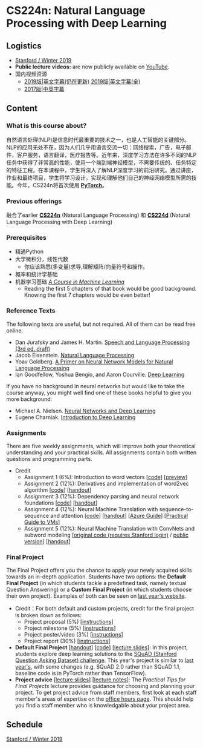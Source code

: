 # CS224n: Natural Language Processing with Deep Learning 

## Logistics

-   [Stanford / Winter 2019](<http://web.stanford.edu/class/cs224n/index.html>)
-   **Public lecture videos:** are now publicly available on [YouTube](https://www.youtube.com/playlist?list=PLoROMvodv4rOhcuXMZkNm7j3fVwBBY42z). 
-   国内视频资源
    -   [2019版|英文字幕(仍在更新)](<https://www.bilibili.com/video/av46166627>) [2019版|英文字幕(全)](<https://www.bilibili.com/video/av46065585/>)
    -   [2017版|中英字幕](<https://www.bilibili.com/video/av41393758?from=search&seid=8364266341314718606>)

## Content

### What is this course about?

自然语言处理(NLP)是信息时代最重要的技术之一，也是人工智能的关键部分。 NLP的应用无处不在，因为人们几乎用语言交流一切：网络搜索，广告，电子邮件，客户服务，语言翻译，医疗报告等。近年来，深度学习方法在许多不同的NLP任务中获得了非常高的性能，使用一个端到端神经模型，不需要传统的、任务特定的特征工程。在本课程中，学生将深入了解NLP深度学习的前沿研究。通过讲座，作业和最终项目，学生将学习设计，实现和理解他们自己的神经网络模型所需的技能。今年，CS224n将首次使用 [**PyTorch**](https://pytorch.org/)。

### Previous offerings

融合了earlier **[CS224n](https://web.stanford.edu/class/archive/cs/cs224n/cs224n.1162)** (Natural Language Processing) 和 **[CS224d](http://cs224d.stanford.edu/)** (Natural Language Processing with Deep Learning) 

### Prerequisites

-   精通Python
-   大学微积分，线性代数
    -   你应该熟悉(多变量)求导,理解矩阵/向量符号和操作。
-   概率和统计学基础
-   机器学习基础  [*A Course in Machine Learning*](http://ciml.info/)
    -   Reading the first 5 chapters of that book would be good background. Knowing the first 7 chapters would be even better!

### Reference Texts

The following texts are useful, but not required. All of them can be read free online.

-   Dan Jurafsky and James H. Martin. [Speech and Language Processing (3rd ed. draft)](https://web.stanford.edu/~jurafsky/slp3/)
-   Jacob Eisenstein. [Natural Language Processing](https://github.com/jacobeisenstein/gt-nlp-class/blob/master/notes/eisenstein-nlp-notes.pdf)
-   Yoav Goldberg. [A Primer on Neural Network Models for Natural Language Processing](http://u.cs.biu.ac.il/~yogo/nnlp.pdf)
-   Ian Goodfellow, Yoshua Bengio, and Aaron Courville. [Deep Learning](http://www.deeplearningbook.org/)

If you have no background in neural networks but would like to take the course anyway, you might well find one of these books helpful to give you more background:

-   Michael A. Nielsen. [Neural Networks and Deep Learning](http://neuralnetworksanddeeplearning.com/)
-   Eugene Charniak. [Introduction to Deep Learning](https://mitpress.mit.edu/books/introduction-deep-learning)

### Assignments

There are five weekly assignments, which will improve both your theoretical understanding and your practical skills. All assignments contain both written questions and programming parts.

-   Credit
    -   Assignment 1 (6%): Introduction to word vectors [[code](http://web.stanford.edu/class/cs224n/assignments/a1.zip)] [[preview](http://web.stanford.edu/class/cs224n/assignments/a1_preview/exploring_word_vectors.html)]
    -   Assignment 2 (12%): Derivatives and implementation of word2vec algorithm [[code](http://web.stanford.edu/class/cs224n/assignments/a2.zip)] [[handout](http://web.stanford.edu/class/cs224n/assignments/a2.pdf)]
    -   Assignment 3 (12%): Dependency parsing and neural network foundations [[code](http://web.stanford.edu/class/cs224n/assignments/a3.zip)] [[handout](http://web.stanford.edu/class/cs224n/assignments/a3.pdf)]
    -   Assignment 4 (12%): Neural Machine Translation with sequence-to-sequence and attention [[code](http://web.stanford.edu/class/cs224n/assignments/a4.zip)] [[handout](http://web.stanford.edu/class/cs224n/assignments/a4.pdf)] [[Azure Guide](https://docs.google.com/document/d/1MHaQvbtPkfEGc93hxZpVhkKum1j_F1qsyJ4X0vktUDI/edit)] [[Practical Guide to VMs](https://docs.google.com/document/d/1z9ST0IvxHQ3HXSAOmpcVbFU5zesMeTtAc9km6LAPJxk/edit)]
    -   Assignment 5 (12%): Neural Machine Translation with ConvNets and subword modeling [[original code (requires Stanford login)](https://stanford.box.com/s/t4nlmcc08t9k6mflz6sthjlmjs7lip6p) / [public version](http://web.stanford.edu/class/cs224n/assignments/a5_public.zip)] [[handout](http://web.stanford.edu/class/cs224n/assignments/a5.pdf)]

### Final Project

The Final Project offers you the chance to apply your newly acquired skills towards an in-depth application. Students have two options: the **Default Final Project** (in which students tackle a predefined task, namely textual Question Answering) or a **Custom Final Project** (in which students choose their own project). Examples of both can be seen on [last year's website](https://web.stanford.edu/class/archive/cs/cs224n/cs224n.1184/reports.html).

-   Credit：For both default and custom projects, credit for the final project is broken down as follows:
    -   Project proposal (5%) [[instructions](http://web.stanford.edu/class/cs224n/project/project-proposal-instructions.pdf)]
    -   Project milestone (5%) [[instructions](http://web.stanford.edu/class/cs224n/project/project-milestone-instructions.pdf)]
    -   Project poster/video (3%) [[instructions](http://web.stanford.edu/class/cs224n/project/project-postervideo-instructions.pdf)]
    -   Project report (30%) [[instructions](http://web.stanford.edu/class/cs224n/project/project-report-instructions.pdf)]
-   **Default Final Project** [[handout](http://web.stanford.edu/class/cs224n/project/default-final-project-handout.pdf)] [[code](https://github.com/chrischute/squad)] [[lecture slides](http://web.stanford.edu/class/cs224n/slides/cs224n-2019-lecture10-QA.pdf)]: In this project, students explore deep learning solutions to the [SQuAD (Stanford Question Asking Dataset) challenge](https://rajpurkar.github.io/SQuAD-explorer/). This year's project is similar to [last year's](https://web.stanford.edu/class/archive/cs/cs224n/cs224n.1184/default_project/index.html), with some changes (e.g. SQuAD 2.0 rather than SQuAD 1.1, baseline code is in PyTorch rather than TensorFlow).
-   **Project advice** [[lecture slides](http://web.stanford.edu/class/cs224n/slides/cs224n-2019-lecture09-final-projects.pdf)] [[lecture notes](http://web.stanford.edu/class/cs224n/readings/final-project-practical-tips.pdf)]: The *Practical Tips for Final Projects* lecture provides guidance for choosing and planning your project. To get project advice from staff members, first look at each staff member's areas of expertise on the [office hours page](http://web.stanford.edu/class/cs224n/office_hours.html#staff). This should help you find a staff member who is knowledgable about your project area.

## Schedule

[Stanford / Winter 2019](<http://web.stanford.edu/class/cs224n/index.html>) 